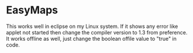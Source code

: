 # EasyMaps
This works well in eclipse on my Linux system.
If it shows any error like applet not started then change the compiler version to 1.3 from preference.
It works offline as well, just change the boolean offile value to "true" in code.
